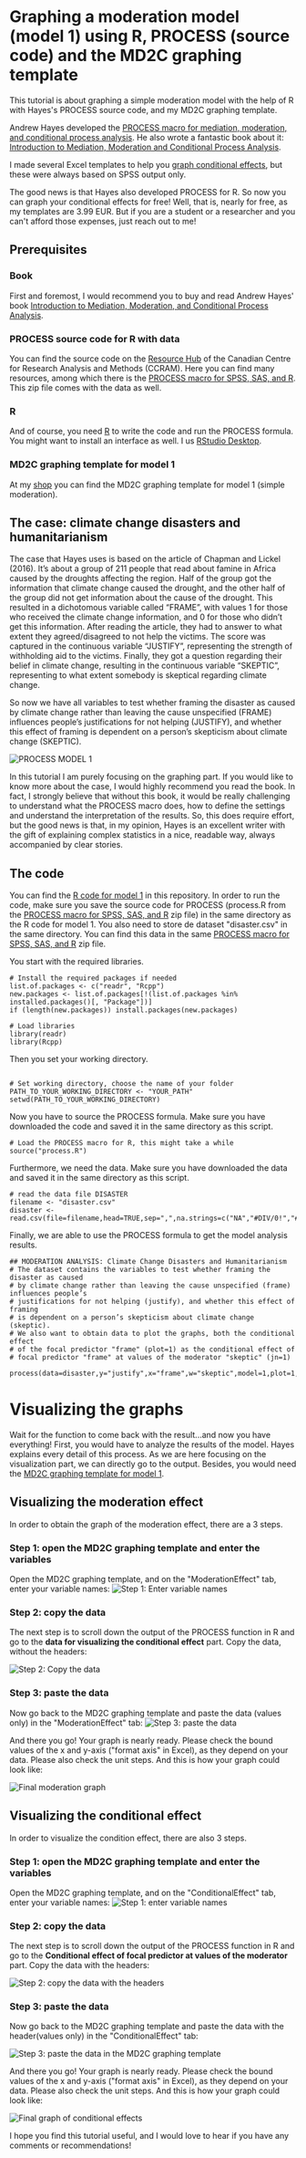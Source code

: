 # Graphing a moderation model (model 1) using R, PROCESS (source code) and the MD2C graphing template

This tutorial is about graphing a simple moderation model with the help of R with Hayes's PROCESS source code, and my MD2C graphing template.

Andrew Hayes developed the [PROCESS macro for mediation, moderation, and conditional process analysis](http://www.processmacro.org/). He also wrote a fantastic book about it: [Introduction to Mediation, Moderation and Conditional Process Analysis](https://www.guilford.com/books/Introduction-to-Mediation-Moderation-and-Conditional-Process-Analysis/Andrew-Hayes/9781462549030).

I made several Excel templates to help you [graph conditional effects](https://www.md2c.nl/process-graphing-templates/), but these were always based on SPSS output only.

The good news is that Hayes also developed PROCESS for R. So now you can graph your conditional effects for free! Well, that is, nearly for free, as my templates are 3.99 EUR. But if you are a student or a researcher and you can't afford those expenses, just reach out to me!

## Prerequisites

### Book
First and foremost, I would recommend you to buy and read Andrew Hayes' book [Introduction to Mediation, Moderation, and Conditional Process Analysis](https://www.guilford.com/books/Introduction-to-Mediation-Moderation-and-Conditional-Process-Analysis/Andrew-Hayes/9781462549030).


### PROCESS source code for R with data
You can find the source code on the [Resource Hub](https://haskayne.ucalgary.ca/CCRAM/resource-hub)
 of the Canadian Centre for Research Analysis and Methods (CCRAM). Here you can find many resources, among which there is the [PROCESS macro for SPSS, SAS, and R](https://www.afhayes.com/public/processv43.zip). This zip file comes with the data as well.

 ### R
 And of course, you need [R](https://cran.r-project.org/) to write the code and run the PROCESS formula. You might want to install an interface as well. I us [RStudio Desktop](https://posit.co/download/rstudio-desktop/).

 ### MD2C graphing template for model 1
 At my [shop](https://www.md2c.nl/shop/) you can find the MD2C graphing template for model 1 (simple moderation).

## The case: climate change disasters and humanitarianism

The case that Hayes uses is based on the article of Chapman and Lickel (2016). It’s about a group of 211 people that read about famine in Africa caused by the droughts affecting the region. Half of the group got the information that climate change caused the drought, and the other half of the group did not get information about the cause of the drought. This resulted in a dichotomous variable called “FRAME”, with values 1 for those who received the climate change information, and 0 for those who didn’t get this information. After reading the article, they had to answer to what extent they agreed/disagreed to not help the victims. The score was captured in the continuous variable “JUSTIFY”, representing the strength of withholding aid to the victims. Finally, they got a question regarding their belief in climate change, resulting in the continuous variable “SKEPTIC”, representing to what extent somebody is skeptical regarding climate change.

So now we have all variables to test whether framing the disaster as caused by climate change rather than leaving the cause unspecified (FRAME) influences people’s justifications for not helping (JUSTIFY), and whether this effect of framing is dependent on a person’s skepticism about climate change (SKEPTIC).

![PROCESS MODEL 1](<PROCESS Model 1.png>)

In this tutorial I am purely focusing on the graphing part. If you would like to know more about the case, I would highly recommend you read the book. In fact, I strongly believe that without this book, it would be really challenging to understand what the PROCESS macro does, how to define the settings and understand the interpretation of the results. So, this does require effort, but the good news is that, in my opinion, Hayes is an excellent writer with the gift of explaining complex statistics in a nice, readable way, always accompanied by clear stories. 

## The code
You can find the [R code for model 1](<process model 1.R>) in this repository. In order to run the code, make sure you save the source code for PROCESS (process.R from the [PROCESS macro for SPSS, SAS, and R](https://www.afhayes.com/public/processv43.zip) zip file) in the same directory as the R code for model 1.
You also need to store de dataset "disaster.csv" in the same directory. You can find this data in the same  [PROCESS macro for SPSS, SAS, and R](https://www.afhayes.com/public/processv43.zip) zip file.

You start with the required libraries.
```
# Install the required packages if needed
list.of.packages <- c("readr", "Rcpp")
new.packages <- list.of.packages[!(list.of.packages %in% installed.packages()[, "Package"])]
if (length(new.packages)) install.packages(new.packages)

# Load libraries
library(readr)
library(Rcpp)
```

Then you set your working directory.
```

# Set working directory, choose the name of your folder
PATH_TO_YOUR_WORKING_DIRECTORY <- "YOUR_PATH"
setwd(PATH_TO_YOUR_WORKING_DIRECTORY)
```

Now you have to source the PROCESS formula. Make sure you have downloaded the code and saved it in the same directory as this script.

```
# Load the PROCESS macro for R, this might take a while
source("process.R")
```

Furthermore, we need the data. Make sure you have downloaded the data and saved it in the same directory as this script.

```
# read the data file DISASTER
filename <- "disaster.csv"
disaster <- read.csv(file=filename,head=TRUE,sep=",",na.strings=c("NA","#DIV/0!","#N/A",""))

```

Finally, we are able to use the PROCESS formula to get the model analysis results.

```
## MODERATION ANALYSIS: Climate Change Disasters and Humanitarianism
# The dataset contains the variables to test whether framing the disaster as caused 
# by climate change rather than leaving the cause unspecified (frame) influences people’s 
# justifications for not helping (justify), and whether this effect of framing 
# is dependent on a person’s skepticism about climate change (skeptic).
# We also want to obtain data to plot the graphs, both the conditional effect
# of the focal predictor "frame" (plot=1) as the conditional effect of 
# focal predictor "frame" at values of the moderator "skeptic" (jn=1)

process(data=disaster,y="justify",x="frame",w="skeptic",model=1,plot=1,jn=1)
```

# Visualizing the graphs
Wait for the function to come back with the result...and now you have everything!
First, you would have to analyze the results of the model. Hayes explains every detail of this process. As we are here focusing on the visualization part, we can directly go to the output. Besides, you would need the [MD2C graphing template for model 1](https://www.md2c.nl/shop/graph-model-1-with-r-dich-iv-on-x-axis-cont-w-in-legend/).

## Visualizing the moderation effect
In order to obtain the graph of the moderation effect, there are a 3 steps.

### Step 1: open the MD2C graphing template and enter the variables
Open the MD2C graphing template, and on the "ModerationEffect" tab, enter your variable names:
![Step 1: Enter variable names](<step 1 variable names.JPG>)

### Step 2: copy the data
The next step is to scroll down the output of the PROCESS function in R and go to the **data for visualizing the conditional effect** part. Copy the data, without the headers:

![Step 2: Copy the data](<data for visualizing the conditiona effect.JPG>)

### Step 3: paste the data
Now go back to the MD2C graphing template and paste the data (values only) in the "ModerationEffect" tab:
![Step 3: paste the data](<paste data from R in MD2C template.JPG>)


And there you go! Your graph is nearly ready. Please check the bound values of the x and y-axis ("format axis" in Excel), as they depend on your data. Please also check the unit steps. And this is how your graph could look like:


![Final moderation graph](<Graph model 1 with R moderation effect.JPG>)

## Visualizing the conditional effect
In order to visualize the condition effect, there are also 3 steps.

### Step 1: open the MD2C graphing template and enter the variables
Open the MD2C graphing template, and on the "ConditionalEffect" tab, enter your variable names:
![Step 1: enter variable names](<step 1 variable names.JPG>)

### Step 2: copy the data
The next step is to scroll down the output of the PROCESS function in R and go to the **Conditional effect of focal predictor at values of the moderator** part. Copy the data with the headers:

![Step 2: copy the data with the headers](<conditional effect data.JPG>)

### Step 3: paste the data
Now go back to the MD2C graphing template and paste the data with the header(values only) in the "ConditionalEffect" tab:

![Step 3: paste the data in the MD2C graphing template](<paste data from R in MD2C template conditional effect.JPG>)


And there you go! Your graph is nearly ready. Please check the bound values of the x and y-axis ("format axis" in Excel), as they depend on your data. Please also check the unit steps. And this is how your graph could look like:


![Final graph of conditional effects](<Graph model 1 with R.JPG>)

I hope you find this tutorial useful, and I would love to hear if you have any comments or recommendations!







